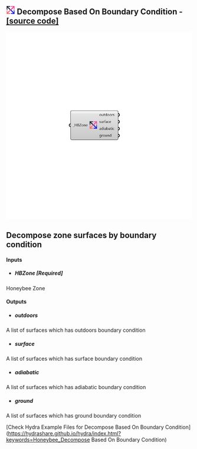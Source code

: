 ## ![](../../images/icons/Decompose_Based_On_Boundary_Condition.png) Decompose Based On Boundary Condition - [[source code]](https://github.com/ladybug-tools/honeybee-legacy/tree/master/src/Honeybee_Decompose%20Based%20On%20Boundary%20Condition.py)

![](../../images/components/Decompose_Based_On_Boundary_Condition.png)

Decompose zone surfaces by boundary condition
 -
 

#### Inputs
* ##### HBZone [Required]
Honeybee Zone

#### Outputs
* ##### outdoors
A list of surfaces which has outdoors boundary condition
* ##### surface
A list of surfaces which has surface boundary condition
* ##### adiabatic
A list of surfaces which has adiabatic boundary condition
* ##### ground
A list of surfaces which has ground boundary condition


[Check Hydra Example Files for Decompose Based On Boundary Condition](https://hydrashare.github.io/hydra/index.html?keywords=Honeybee_Decompose Based On Boundary Condition)